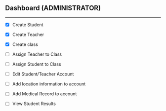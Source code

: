 ## Dashboard (ADMINISTRATOR)
----------------------------

- [x] Create Student
- [x] Create Teacher
- [x] Create class
- [ ] Assign Teacher to Class
- [ ] Assign Student to Class
- [ ] Edit Student/Teacher Account
- [ ] Add location information to account
- [ ] Add Medical Record to account
- [ ] View Student Results

